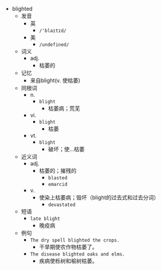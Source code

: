 - blighted
  - 发音
    - 英
      - `/'blaɪtɪd/`
    - 美
      - `/undefined/`
  - 词义
    - adj.
      - 枯萎的
  - 记忆
    - 来自blight(v. 使枯萎)
  - 同根词
    - n.
      - `blight`
        - 枯萎病；荒芜
    - vi.
      - `blight`
        - 枯萎
    - vt.
      - `blight`
        - 破坏；使…枯萎
  - 近义词
    - adj.
      - 枯萎的；摧残的
        - `blasted`
        - `emarcid`
    - v.
      - 使染上枯萎病；毁坏（blight的过去式和过去分词）
        - `devastated`
  - 短语
    - `late blight`
      - 晚疫病 
  - 例句
    - `The dry spell blighted the crops.`
      - 干旱期使农作物枯萎了。
    - `The disease blighted oaks and elms.`
      - 疾病使栎树和榆树枯萎。

